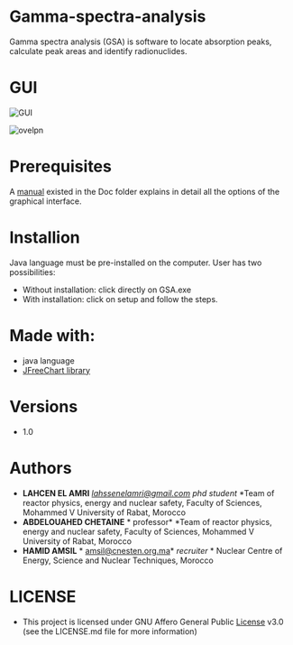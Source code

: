# Gamma-spectra-analysis
Gamma spectra analysis (GSA) is software to locate absorption peaks, calculate peak areas and identify radionuclides.


# GUI 


![GUI](https://user-images.githubusercontent.com/84868855/133160395-fd108504-539a-4871-9add-2fa9c1304f51.png)


![ovelpn](https://user-images.githubusercontent.com/84868855/133216366-69d03e72-e784-4878-877d-0bde54b26cd4.png)


# Prerequisites
A [manual](https://github.com/LAHCEN-EL-AMRI/Gamma-spectra-analysis/tree/master/Gamma%20spectra%20analysis/Gamma%20spectra%20analysis/Doc) existed in the Doc folder explains in detail all the options of the graphical interface.


# Installion

Java language must be pre-installed on the computer.
User has two possibilities:
- Without installation: click directly on GSA.exe
- With installation: click on setup and follow the steps.


# Made with:

- java language
- [JFreeChart library](https://www.jfree.org/jfreechart/)


# Versions
- 1.0


# Authors
* **LAHCEN EL AMRI** *lahssenelamri@gmail.com* *phd student* *Team of reactor physics, energy and nuclear safety, Faculty of Sciences, Mohammed V University of Rabat, Morocco
*  **ABDELOUAHED CHETAINE** * professor* *Team of reactor physics, energy and nuclear safety, Faculty of Sciences, Mohammed V University of Rabat, Morocco
* **HAMID AMSIL** *  amsil@cnesten.org.ma*  *recruiter* * Nuclear Centre of Energy, Science and Nuclear Techniques, Morocco


# LICENSE

- This project is licensed under GNU Affero General Public [License](https://github.com/LAHCEN-EL-AMRI/Gamma-spectra-analysis/blob/master/LICENSE)  v3.0 (see the LICENSE.md file for more information)
